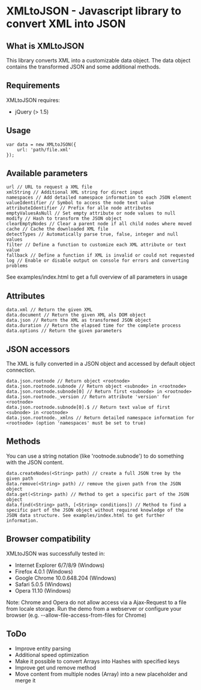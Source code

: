 # XMLtoJSON - Javascript library to convert XML into JSON

## What is XMLtoJSON

This library converts XML into a customizable data object. The data object contains the transformed JSON and some additional methods.


## Requirements

XMLtoJSON requires:

* jQuery (> 1.5)


## Usage

	var data = new XMLtoJSON({
		url: 'path/file.xml'
	});


## Available parameters

	url // URL to request a XML file
	xmlString // Additional XML string for direct input
	namespaces // Add detailed namespace information to each JSON element
	valueIdentifier // Symbol to access the node text value
	attributeIdentifier // Prefix for alle node attributes
	emptyValuesAsNull // Set empty attribute or node values to null
	modify // Hash to transform the JSON object
	clearEmptyNodes // Clear a parent node if all child nodes where moved
	cache // Cache the downloaded XML file
	detectTypes // Automatically parse true, false, integer and null values
	filter // Define a function to customize each XML attribute or text value
	fallback // Define a function if XML is invalid or could not requested
	log // Enable or disable output on console for errors and converting problems

See examples/index.html to get a full overview of all parameters in usage


## Attributes

	data.xml // Return the given XML
	data.document // Return the given XML als DOM object
	data.json // Return the XML as transformed JSON object
	data.duration // Return the elapsed time for the complete process
	data.options // Return the given parameters


## JSON accessors

The XML is fully converted in a JSON object and accessed by default object connection.

	data.json.rootnode // Return object <rootnode>
	data.json.rootnode.subnode // Return object <subnode> in <rootnode>
	data.json.rootnode.subnode[0] // Return first <subnode> in <rootnode>
	data.json.rootnode._version // Return attribute 'version' for <rootnode>
	data.json.rootnode.subnode[0].$ // Return text value of first <subnode> in <rootnode>
	data.json.rootnode._xmlns // Return detailed namespace information for <rootnode> (option 'namespaces' must be set to true)


## Methods

You can use a string notation (like 'rootnode.subnode') to do something with the JSON content.

	data.createNodes(<String> path) // create a full JSON tree by the given path
	data.remove(<String> path) // remove the given path from the JSON object
	data.get(<String> path) // Method to get a specific part of the JSON object
	data.find(<String> path, [<String> conditions]) // Method to find a specific part of the JSON object without required knowledge of the JSON data structure. See examples/index.html to get further information.


## Browser compatibility

XMLtoJSON was successfully tested in:

* Internet Explorer 6/7/8/9 (Windows)
* Firefox 4.0.1 (Windows)
* Google Chrome 10.0.648.204 (Windows)
* Safari 5.0.5 (Windows)
* Opera 11.10 (Windows)

Note: Chrome and Opera do not allow access via a Ajax-Request to a file from locale storage. Run the demo from a webserver or configure your browser (e.g. --allow-file-access-from-files for Chrome)

## ToDo

* Improve entity parsing
* Additional speed optimization
* Make it possible to convert Arrays into Hashes with specified keys
* Improve get und remove method
* Move content from multiple nodes (Array) into a new placeholder and merge it